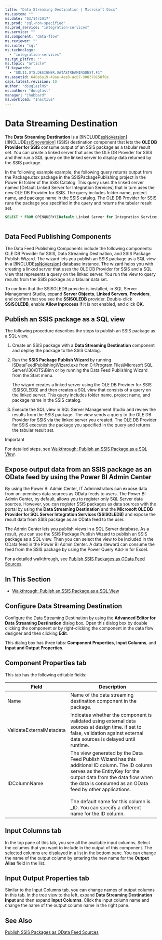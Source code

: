 ```yaml
---
title: "Data Streaming Destination | Microsoft Docs"
ms.custom: ""
ms.date: "03/14/2017"
ms.prod: "sql-non-specified"
ms.prod_service: "integration-services"
ms.service: ""
ms.component: "data-flow"
ms.reviewer: ""
ms.suite: "sql"
ms.technology: 
  - "integration-services"
ms.tgt_pltfrm: ""
ms.topic: "article"
f1_keywords: 
  - "SQL11.DTS.DESIGNER.DATASTREAMINGDEST.F1"
ms.assetid: 640e6a19-49ae-4ee8-ac07-008370158f0e
caps.latest.revision: 10
author: "douglaslMS"
ms.author: "douglasl"
manager: "jhubbard"
ms.workload: "Inactive"
---
```

# Data Streaming Destination
  The **Data Streaming Destination** is a [!INCLUDE[ssNoVersion](../../includes/ssnoversion-md.md)] [!INCLUDE[ssISnoversion](../../includes/ssisnoversion-md.md)] (SSIS) destination component that lets the **OLE DB Provider for SSIS** consume output of an SSIS package as a tabular result set. You can create a linked server that uses the OLE DB Provider for SSIS and then run a SQL query on the linked server to display data returned by the SSIS package.  
  
 In the following example example, the following query returns output from the Package.dtsx package in the SSISPackagePublishing project in the Power BI folder of the SSIS Catalog. This query uses the linked server named  [Default Linked Server for Integration Services] that in turn uses the new OLE DB Provider for SSIS. The query includes folder name, project name, and package name in the SSIS catalog. The OLE DB Provider for SSIS runs the package you specified in the query and returns the tabular result set.  
  
```sql
SELECT * FROM OPENQUERY([Default Linked Server for Integration Services], N'Folder=Power BI;Project=SSISPackagePublishing;Package=Package.dtsx')  
  
```  
  
## Data Feed Publishing Components  
 The Data Feed Publishing Components include the following components: OLE DB Provider for SSIS, Data Streaming Destination, and SSIS Package Publish Wizard. The wizard lets you publish an SSIS package as a SQL view in a [!INCLUDE[ssNoVersion](../../includes/ssnoversion-md.md)] database instance. The wizard helps you with creating a linked server that uses the OLE DB Provider for SSIS and a SQL view that represents a query on the linked server. You run the view to query results from the SSIS package as a tabular data set.  
  
 To confirm that the SSISOLEDB provider is installed, in SQL Server Management Studio, expand **Server Objects**, **Linked Servers**, **Providers**, and confirm that you see the **SSISOLEDB** provider. Double-click **SSISOLEDB**, enable **Allow Inprocess** if it is not enabled, and click **OK**.  
  
## Publish an SSIS package as a SQL view  
 The following procedure describes the steps to publish an SSIS package as a SQL view.  
  
1.  Create an SSIS package with a **Data Streaming Destination** component and deploy the package to the SSIS Catalog.  
  
2.  Run the **SSIS Package Publish Wizard** by running ISDataFeedPublishingWizard.exe from C:\Program Files\Microsoft SQL Server\130\DTS\Binn or by running the Data Feed Publishing Wizard from the Start menu.  
  
     The wizard creates a linked server using the OLE DB Provider for SSIS (SSISOLEDB) and then creates a SQL view that consists of a query on the linked server. This query includes folder name, project name, and package name in the SSIS catalog.  
  
3.  Execute the SQL view in SQL Server Management Studio and review the results from the SSIS package. The view sends a query to the OLE DB Provider for SSIS via the linked server you created. The OLE DB Provider for SSIS executes the package you specified in the query and returns the tabular result set.  
  
> [!IMPORTANT]  
>  For detailed steps, see [Walkthrough: Publish an SSIS Package as a SQL View](../../integration-services/data-flow/walkthrough-publish-an-ssis-package-as-a-sql-view.md).  
  
## Expose output data from an SSIS package as an OData feed by using the Power BI Admin Center  
 By using the Power BI Admin Center, IT Administrators can expose data from on-premises data sources as OData feeds to users. The Power BI Admin Center, by default, allows you to register only SQL Server data sources. However, you can register SSIS packages as data sources with the portal by using the **Data Streaming Destination** and the **Microsoft OLE DB Provider for SQL Server Integration Services (SSISOLEDB)** and expose the result data from SSIS package as an OData feed to the user.  
  
 The Admin Center lets you publish views in a SQL Server database. As a result, you can use the SSIS Package Publish Wizard to publish an SSIS package as a SQL view. Then you can select the view to be included in the OData feed in the Power BI Admin Center. A data steward can consume the feed from the SSIS package by using the Power Query Add-in for Excel.  
  
 For a detailed walkthrough, see [Publish SSIS Packages as OData Feed Sources](http://go.microsoft.com/fwlink/?LinkID=317367).  
  
## In This Section  
  
-   [Walkthrough: Publish an SSIS Package as a SQL View](../../integration-services/data-flow/walkthrough-publish-an-ssis-package-as-a-sql-view.md)  
  
## Configure Data Streaming Destination
  Configure the Data Streaming Destination by using the **Advanced Editor for Data Streaming Destination** dialog box. Open this dialog box by double clicking the component or by right-clicking the component in the data flow designer and then clicking **Edit**.  
  
 This dialog box has three tabs: **Component Properties**, **Input Columns**, and **Input and Output Properties**.  
  
## Component Properties tab  
 This tab has the following editable fields:  
  
|Field|Description|  
|-----------|-----------------|  
|Name|Name of the data streaming destination component in the package.|  
|ValidateExternalMetadata|Indicates whether the component is validated using external data sources at design time. If set to false, validation against external data sources is delayed until runtime.|  
|IDColumnName|The view generated by the Data Feed Publish Wizard has this additional ID column. The ID column serves as the EntityKey for the output data from the data flow when the data is consumed as an OData feed by other applications.<br /><br /> The default name for this column is _ID. You can specify a different name for the ID column.|  
  
## Input Columns tab  
 In the top pane of this tab, you see all the available input columns. Select the columns that you want to include in the output of this component. The selected columns are displayed in a list in the bottom pane. You can change the name of the output column by entering the new name for the **Output Alias** field in the list.  
  
## Input Output Properties tab  
 Similar to the Input Columns tab, you can change names of output columns in this tab. In the tree view to the left, expand **Data Streaming Destination Input** and then expand **Input Columns**. Click the input column name and change the name of the output column name in the right pane.  
  
## See Also  
 [Publish SSIS Packages as OData Feed Sources](http://go.microsoft.com/fwlink/?LinkID=317367)  
  
  

